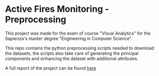 # Active Fires Monitoring - Preprocessing

This project was made for the exam of course "Visual Analytics" for the Sapienza's master degree "Engineering in Computer Science".

This repo contains the python preprocessing scripts needed to download the datasets, the scripts also take care of generating the principal components and enhancing the dataset with additional attributes.

A full report of the project can be found [here](https://github.com/activefires-va19/doc)
